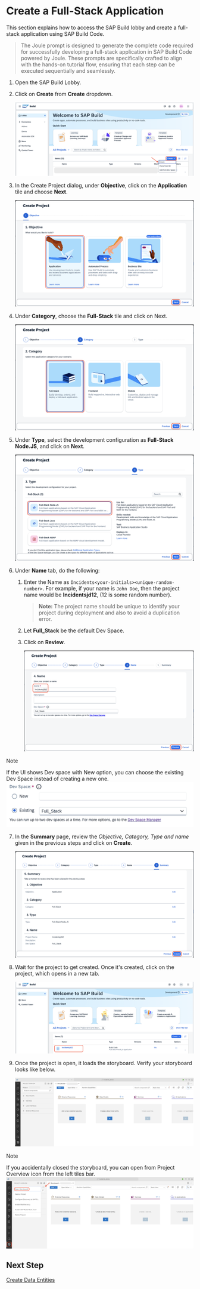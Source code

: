 # Create a Full-Stack Application

This section explains how to access the SAP Build lobby and create a full-stack application using SAP Build Code.

> The Joule prompt is designed to generate the complete code required for successfully developing a full-stack application in SAP Build Code powered by Joule. These prompts are specifically crafted to align with the hands-on tutorial flow, ensuring that each step can be executed sequentially and seamlessly.

1. Open the SAP Build Lobby.

2. Click on **Create** from **Create** dropdown.

    ![build lobby](../../build-code/images/create-full-stack-project/new-create.png)

3. In the Create Project dialog, under **Objective**, click on the **Application** tile and choose **Next**.
    
    ![build application](../../build-code/images/create-full-stack-project/new-application.png)

4. Under **Category**, choose the **Full-Stack** tile and click on Next.

    ![build code](../../build-code/images/create-full-stack-project/new-fullstack.png)

5. Under **Type**, select the development configuration as **Full-Stack Node.JS**, and click on **Next**. 

    ![full-stack-app](../../build-code/images/create-full-stack-project/new-nodejs.png)

6. Under **Name** tab, do the following:
    1. Enter the Name as `Incidents<your-initials><unique-random-number>`. For example, if your name is `John Doe`, then the project name would be **Incidentsjd12**, (12 is some random number).

        > **Note:** The project name should be unique to identify your project during deployment and also to avoid a duplication error.
    2. Let **Full_Stack** be the default Dev Space.

    3. Click on **Review**.

        ![project details](../../build-code/images/create-full-stack-project/new-name.png)

> [!Note]
> If the UI shows Dev space with New option, you can choose the existing Dev Space instead of creating a new one. 
![project details](../../build-code/images/create-full-stack-project/create1.png)

7. In the **Summary** page, review the *Objective, Category, Type and name* given in the previous steps and click on **Create**.

    ![project-created](../../build-code/images/create-full-stack-project/new-review.png)

8. Wait for the project to get created. Once it's created, click on the project, which opens in a new tab.

    ![project-created](../../build-code/images/create-full-stack-project/project_created.png)

9. Once the project is open, it loads the storyboard. Verify your storyboard looks like below.
 
    ![project-storyboard](../images/others/storyboard.png)

> [!Note]
> If you accidentally closed the storyboard, you can open from Project Overview icon from the left tiles bar.
![project-storyboard](../images/others/open-sb.png)


## Next Step

[Create Data Entities](create-data-entities.md)
